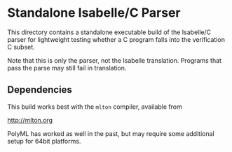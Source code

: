 <!--
     Copyright 2020, Data61, CSIRO (ABN 41 687 119 230)

     SPDX-License-Identifier: BSD-2-Clause
-->

Standalone Isabelle/C Parser
============================

This directory contains a standalone executable build of the Isabelle/C
parser for lightweight testing whether a C program falls into the
verification C subset.

Note that this is only the parser, not the Isabelle translation.
Programs that pass the parse may still fail in translation.


Dependencies
------------

This build works best with the `mlton` compiler, available from

  http://mlton.org

PolyML has worked as well in the past, but may require some additional
setup for 64bit platforms.
